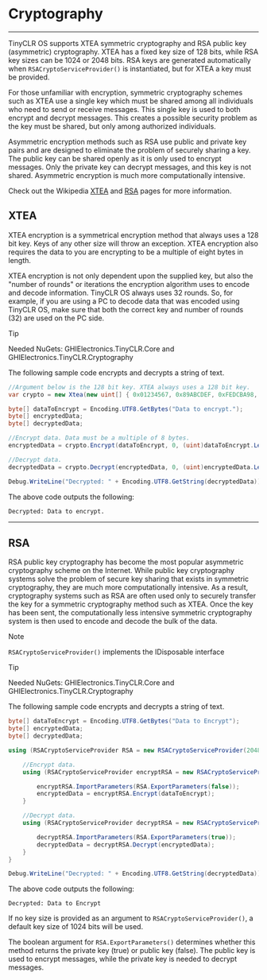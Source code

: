 # Cryptography
---
TinyCLR OS supports XTEA symmetric cryptography and RSA public key (asymmetric) cryptography. XTEA has a fixed key size of 128 bits, while RSA key sizes can be 1024 or 2048 bits. RSA keys are generated automatically when `RSACryptoServiceProvider()` is instantiated, but for XTEA a key must be provided.

For those unfamiliar with encryption, symmetric cryptography schemes such as XTEA use a single key which must be shared among all individuals who need to send or receive messages. This single key is used to both encrypt and decrypt messages. This creates a possible security problem as the key must be shared, but only among authorized individuals. 

Asymmetric encryption methods such as RSA use public and private key pairs and are designed to eliminate the problem of securely sharing a key. The public key can be shared openly as it is only used to encrypt messages. Only the private key can decrypt messages, and this key is not shared. Asymmetric encryption is much more computationally intensive.

Check out the Wikipedia [XTEA](https://en.wikipedia.org/wiki/XTEA) and [RSA](https://en.wikipedia.org/wiki/RSA_(cryptosystem)) pages for more information.

## XTEA
XTEA encryption is a symmetrical encryption method that always uses a 128 bit key. Keys of any other size will throw an exception. XTEA encryption also requires the data to you are encrypting to be a multiple of eight bytes in length.

XTEA encryption is not only dependent upon the supplied key, but also the "number of rounds" or iterations the encryption algorithm uses to encode and decode information. TinyCLR OS always uses 32 rounds. So, for example, if you are using a PC to decode data that was encoded using TinyCLR OS, make sure that both the correct key and number of rounds (32) are used on the PC side.

> [!Tip]
> Needed NuGets: GHIElectronics.TinyCLR.Core and GHIElectronics.TinyCLR.Cryptography

The following sample code encrypts and decrypts a string of text.

```cs
//Argument below is the 128 bit key. XTEA always uses a 128 bit key.
var crypto = new Xtea(new uint[] { 0x01234567, 0x89ABCDEF, 0xFEDCBA98, 0x76543210 });

byte[] dataToEncrypt = Encoding.UTF8.GetBytes("Data to encrypt.");
byte[] encryptedData;
byte[] decryptedData;

//Encrypt data. Data must be a multiple of 8 bytes.
encryptedData = crypto.Encrypt(dataToEncrypt, 0, (uint)dataToEncrypt.Length);

//Decrypt data.
decryptedData = crypto.Decrypt(encryptedData, 0, (uint)encryptedData.Length);

Debug.WriteLine("Decrypted: " + Encoding.UTF8.GetString(decryptedData));
```

The above code outputs the following:
```text
Decrypted: Data to encrypt.
```

---

## RSA
RSA public key cryptography has become the most popular asymmetric cryptography scheme on the Internet. While public key cryptography systems solve the problem of secure key sharing that exists in symmetric cryptography, they are much more computationally intensive. As a result, cryptography systems such as RSA are often used only to securely transfer the key for a symmetric cryptography method such as XTEA. Once the key has been sent, the computationally less intensive symmetric cryptography system is then used to encode and decode the bulk of the data.

> [!Note]
> `RSACryptoServiceProvider()` implements the IDisposable interface

> [!Tip]
> Needed NuGets: GHIElectronics.TinyCLR.Core and GHIElectronics.TinyCLR.Cryptography

The following sample code encrypts and decrypts a string of text.

```cs
byte[] dataToEncrypt = Encoding.UTF8.GetBytes("Data to Encrypt");
byte[] encryptedData;
byte[] decryptedData;

using (RSACryptoServiceProvider RSA = new RSACryptoServiceProvider(2048)) {

    //Encrypt data.
    using (RSACryptoServiceProvider encryptRSA = new RSACryptoServiceProvider()) {

        encryptRSA.ImportParameters(RSA.ExportParameters(false));
        encryptedData = encryptRSA.Encrypt(dataToEncrypt);
    }

    //Decrypt data.
    using (RSACryptoServiceProvider decryptRSA = new RSACryptoServiceProvider()) {

        decryptRSA.ImportParameters(RSA.ExportParameters(true));
        decryptedData = decryptRSA.Decrypt(encryptedData);
    }
}

Debug.WriteLine("Decrypted: " + Encoding.UTF8.GetString(decryptedData));

```

The above code outputs the following:
```text
Decrypted: Data to Encrypt
```

If no key size is provided as an argument to `RSACryptoServiceProvider()`, a default key size of 1024 bits will be used.

The boolean argument for `RSA.ExportParameters()` determines whether this method returns the private key (true) or public key (false). The public key is used to encrypt messages, while the private key is needed to decrypt messages.

